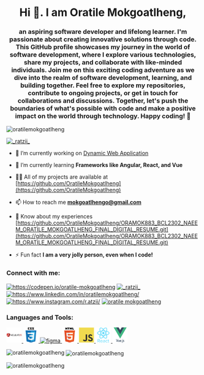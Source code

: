 <h1 align="center">Hi 👋. I am Oratile Mokgoatlheng,</h1>
<h3 align="center">an aspiring software developer and lifelong learner. I'm passionate about creating innovative solutions through code. This GitHub profile showcases my journey in the world of software development, where I explore various technologies, share my projects, and collaborate with like-minded individuals. Join me on this exciting coding adventure as we dive into the realm of software development, learning, and building together. Feel free to explore my repositories, contribute to ongoing projects, or get in touch for collaborations and discussions. Together, let's push the boundaries of what's possible with code and make a positive impact on the world through technology. Happy coding! 🚀</h3>

<p align="left"> <img src="https://komarev.com/ghpvc/?username=oratilemokgoatlheng&label=Profile%20views&color=0e75b6&style=flat" alt="oratilemokgoatlheng" /> </p>

<p align="left"> <a href="https://twitter.com/_ratzii_" target="blank"><img src="https://img.shields.io/twitter/follow/_ratzii_?logo=twitter&style=for-the-badge" alt="_ratzii_" /></a> </p>

- 🔭 I’m currently working on [Dynamic Web Application](https://github.com/OratileMokgoatlheng/DWA.git)

- 🌱 I’m currently learning **Frameworks like Angular, React, and Vue**

- 👨‍💻 All of my projects are available at [https://github.com/OratileMokgoatlheng](https://github.com/OratileMokgoatlheng)

- 📫 How to reach me **mokgoatlhengo@gmail.com**

- 📄 Know about my experiences [https://github.com/OratileMokgoatlheng/ORAMOK883_BCL2302_NAEEM_ORATILE_MOKGOATLHENG_FINAL_DIGITAL_RESUME.git](https://github.com/OratileMokgoatlheng/ORAMOK883_BCL2302_NAEEM_ORATILE_MOKGOATLHENG_FINAL_DIGITAL_RESUME.git)

- ⚡ Fun fact **I am a very jolly person, even when I code!**

<h3 align="left">Connect with me:</h3>
<p align="left">
<a href="https://codepen.io/ORATILE-MOKGOATLHENG" target="blank"><img align="center" src="https://raw.githubusercontent.com/rahuldkjain/github-profile-readme-generator/master/src/images/icons/Social/codepen.svg" alt="https://codepen.io/oratile-mokgoatlheng" height="30" width="40" /></a>
<a href="https://twitter.com/_ratzii_" target="blank"><img align="center" src="https://raw.githubusercontent.com/rahuldkjain/github-profile-readme-generator/master/src/images/icons/Social/twitter.svg" alt="_ratzii_" height="30" width="40" /></a>
<a href="https://www.linkedin.com/in/oratilemokgoatlheng/" target="blank"><img align="center" src="https://raw.githubusercontent.com/rahuldkjain/github-profile-readme-generator/master/src/images/icons/Social/linked-in-alt.svg" alt="https://www.linkedin.com/in/oratilemokgoatlheng/" height="30" width="40" /></a>
<a href="https://www.instagram.com/r.atzii/" target="blank"><img align="center" src="https://raw.githubusercontent.com/rahuldkjain/github-profile-readme-generator/master/src/images/icons/Social/instagram.svg" alt="https://www.instagram.com/r.atzii/" height="30" width="40" /></a>
<a href="https://www.youtube.com/@ORATILEMOKGOATLHENG-bd7xe/about" target="blank"><img align="center" src="https://raw.githubusercontent.com/rahuldkjain/github-profile-readme-generator/master/src/images/icons/Social/youtube.svg" alt="oratile mokgoatlheng" height="30" width="40" /></a>
</p>

<h3 align="left">Languages and Tools:</h3>
<p align="left"> <a href="https://angular.io" target="_blank" rel="noreferrer"> <img src="https://raw.githubusercontent.com/devicons/devicon/master/icons/angularjs/angularjs-original-wordmark.svg" alt="angularjs" width="40" height="40"/> </a> <a href="https://www.w3schools.com/css/" target="_blank" rel="noreferrer"> <img src="https://raw.githubusercontent.com/devicons/devicon/master/icons/css3/css3-original-wordmark.svg" alt="css3" width="40" height="40"/> </a> <a href="https://www.figma.com/" target="_blank" rel="noreferrer"> <img src="https://www.vectorlogo.zone/logos/figma/figma-icon.svg" alt="figma" width="40" height="40"/> </a> <a href="https://www.w3.org/html/" target="_blank" rel="noreferrer"> <img src="https://raw.githubusercontent.com/devicons/devicon/master/icons/html5/html5-original-wordmark.svg" alt="html5" width="40" height="40"/> </a> <a href="https://developer.mozilla.org/en-US/docs/Web/JavaScript" target="_blank" rel="noreferrer"> <img src="https://raw.githubusercontent.com/devicons/devicon/master/icons/javascript/javascript-original.svg" alt="javascript" width="40" height="40"/> </a> <a href="https://reactjs.org/" target="_blank" rel="noreferrer"> <img src="https://raw.githubusercontent.com/devicons/devicon/master/icons/react/react-original-wordmark.svg" alt="react" width="40" height="40"/> </a> <a href="https://vuejs.org/" target="_blank" rel="noreferrer"> <img src="https://raw.githubusercontent.com/devicons/devicon/master/icons/vuejs/vuejs-original-wordmark.svg" alt="vuejs" width="40" height="40"/> </a> </p>

<p><img align="left" src="https://github-readme-stats.vercel.app/api/top-langs?username=oratilemokgoatlheng&show_icons=true&locale=en&layout=compact" alt="oratilemokgoatlheng" /></p>

<p>&nbsp;<img align="center" src="https://github-readme-stats.vercel.app/api?username=oratilemokgoatlheng&show_icons=true&locale=en" alt="oratilemokgoatlheng" /></p>

<p><img align="center" src="https://github-readme-streak-stats.herokuapp.com/?user=oratilemokgoatlheng&" alt="oratilemokgoatlheng" /></p>
